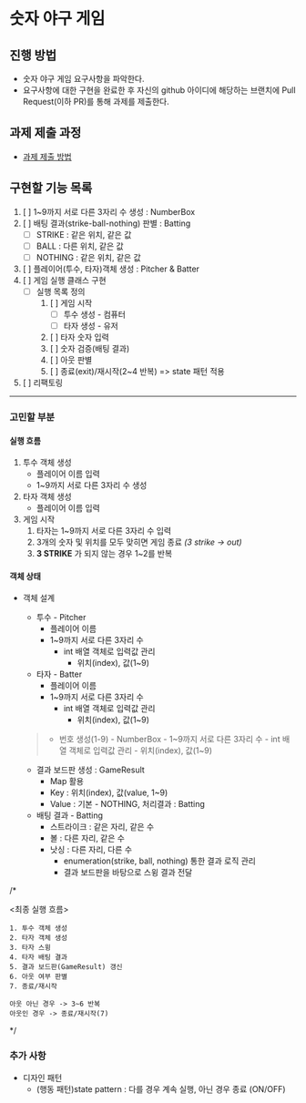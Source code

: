 # 숫자 야구 게임
## 진행 방법
* 숫자 야구 게임 요구사항을 파악한다.
* 요구사항에 대한 구현을 완료한 후 자신의 github 아이디에 해당하는 브랜치에 Pull Request(이하 PR)를 통해 과제를 제출한다.

## 과제 제출 과정
* [과제 제출 방법](https://github.com/next-step/nextstep-docs/tree/master/precourse) 

## 구현할 기능 목록
1. [ ] 1~9까지 서로 다른 3자리 수 생성 : NumberBox  
2. [ ] 배팅 결과(strike-ball-nothing) 판별 : Batting
    - [ ] STRIKE  : 같은 위치, 같은 값
    - [ ] BALL    : 다른 위치, 같은 값
    - [ ] NOTHING : 같은 위치, 같은 값
3. [ ] 플레이어(투수, 타자)객체 생성 : Pitcher & Batter
4. [ ] 게임 실행 클래스 구현
    - [ ] 실행 목록 정의
        1. [ ] 게임 시작
            - [ ] 투수 생성 - 컴퓨터
            - [ ] 타자 생성 - 유저
        2. [ ] 타자 숫자 입력
        3. [ ] 숫자 검증(배팅 결과)
        4. [ ] 아웃 판별  
        5. [ ] 종료(exit)/재시작(2~4 반복) => state 패턴 적용 
5. [ ] 리팩토링

---

### 고민할 부분

#### 실행 흐름
1. 투수 객체 생성
    - 플레이어 이름 입력
    - 1~9까지 서로 다른 3자리 수 생성
2. 타자 객체 생성
    - 플레이어 이름 입력
3. 게임 시작
    1. 타자는 1~9까지 서로 다른 3자리 수 입력
    2. 3개의 숫자 및 위치를 모두 맞히면 게임 종료 *(3 strike -> out)*
    3. **3 STRIKE** 가 되지 않는 경우 1~2를 반복

#### 객체 상태
- 객체 설계
    - 투수 - Pitcher
        - 플레이어 이름
        - 1~9까지 서로 다른 3자리 수
           - int 배열 객체로 입력값 관리
                - 위치(index), 값(1~9)
    - 타자 - Batter
        - 플레이어 이름
        - 1~9까지 서로 다른 3자리 수
           - int 배열 객체로 입력값 관리
                - 위치(index), 값(1~9)
                
    > - 번호 생성(1-9) - NumberBox
        - 1~9까지 서로 다른 3자리 수
           - int 배열 객체로 입력값 관리
                - 위치(index), 값(1~9)
    
    - 결과 보드판 생성 : GameResult
        - Map 활용
        - Key : 위치(index), 값(value, 1~9) 
        - Value : 기본 - NOTHING, 처리결과 : Batting
    - 배팅 결과 - Batting
        - 스트라이크 : 같은 자리, 같은 수
        - 볼 : 다른 자리, 같은 수
        - 낫싱 : 다른 자리, 다른 수
            - enumeration(strike, ball, nothing) 통한 결과 로직 관리
            - 결과 보드판을 바탕으로 스윙 결과 전달

/* 

<최종 실행 흐름>

    1. 투수 객체 생성
    2. 타자 객체 생성
    3. 타자 스윙
    4. 타자 배팅 결과
    5. 결과 보드판(GameResult) 갱신
    6. 아웃 여부 판별
    7. 종료/재시작    
    
    아웃 아닌 경우 -> 3~6 반복
    아웃인 경우 -> 종료/재시작(7) 

*/

        
### 추가 사항
- 디자인 패턴
    - (행동 패턴)state pattern : 다를 경우 계속 실행, 아닌 경우 종료 (ON/OFF)
